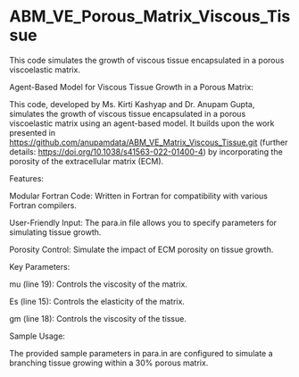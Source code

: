 # ABM_VE_Porous_Matrix_Viscous_Tissue
This code simulates the growth of viscous tissue encapsulated in a porous viscoelastic matrix.

Agent-Based Model for Viscous Tissue Growth in a Porous Matrix:

This code, developed by Ms. Kirti Kashyap and Dr. Anupam Gupta, simulates the growth of viscous tissue encapsulated in a porous viscoelastic matrix using an agent-based model. It builds upon the work presented in https://github.com/anupamdata/ABM_VE_Matrix_Viscous_Tissue.git (further details: https://doi.org/10.1038/s41563-022-01400-4) by incorporating the porosity of the extracellular matrix (ECM).

Features:

Modular Fortran Code: Written in Fortran for compatibility with various Fortran compilers.

User-Friendly Input: The para.in file allows you to specify parameters for simulating tissue growth.

Porosity Control: Simulate the impact of ECM porosity on tissue growth.

Key Parameters:

mu (line 19): Controls the viscosity of the matrix.

Es (line 15): Controls the elasticity of the matrix.

gm (line 18): Controls the viscosity of the tissue.

Sample Usage:

The provided sample parameters in para.in are configured to simulate a branching tissue growing within a 30% porous matrix.

